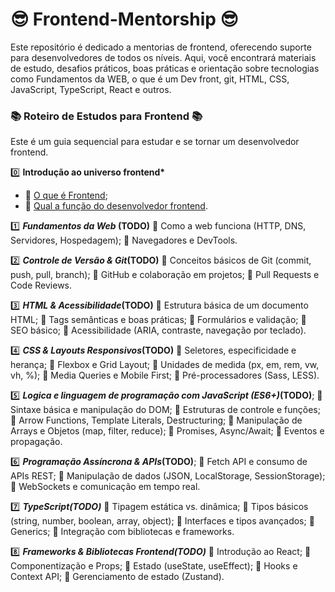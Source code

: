 # 😎 Frontend-Mentorship 😎

Este repositório é dedicado a mentorias de frontend, oferecendo suporte para desenvolvedores de todos os níveis. Aqui, você encontrará materiais de estudo, desafios práticos, boas práticas e orientação sobre tecnologias como Fundamentos da WEB, o que é um Dev front, git, HTML, CSS, JavaScript, TypeScript, React e outros.

### 📚 Roteiro de Estudos para Frontend 📚
Este é um guia sequencial para estudar e se tornar um desenvolvedor frontend.

0️⃣ <b>Introdução ao universo frontend*</b>
- 🔹 [O que é Frontend](/docs/introduction/what_frontend.md);
- 🔹 [Qual a função do desenvolvedor frontend](/docs/introduction/what_frontend_develop.md).

1️⃣ *<b>Fundamentos da Web* (TODO)</b>
🔹 Como a web funciona (HTTP, DNS, Servidores, Hospedagem);
🔹 Navegadores e DevTools.

2️⃣ *<b>Controle de Versão & Git*(TODO)</b>
🔹 Conceitos básicos de Git (commit, push, pull, branch);
🔹 GitHub e colaboração em projetos;
🔹 Pull Requests e Code Reviews.

3️⃣ *<b>HTML & Acessibilidade*(TODO)</b>
🔹 Estrutura básica de um documento HTML;
🔹 Tags semânticas e boas práticas;
🔹 Formulários e validação;
🔹 SEO básico;
🔹 Acessibilidade (ARIA, contraste, navegação por teclado).

4️⃣ *<b>CSS & Layouts Responsivos*(TODO)</b>
🔹 Seletores, especificidade e herança;
🔹 Flexbox e Grid Layout;
🔹 Unidades de medida (px, em, rem, vw, vh, %);
🔹 Media Queries e Mobile First;
🔹 Pré-processadores (Sass, LESS).

5️⃣ *<b>Logica e linguagem de programação com JavaScript (ES6+)*(TODO)</b>;
🔹 Sintaxe básica e manipulação do DOM;
🔹 Estruturas de controle e funções;
🔹 Arrow Functions, Template Literals, Destructuring;
🔹 Manipulação de Arrays e Objetos (map, filter, reduce);
🔹 Promises, Async/Await;
🔹 Eventos e propagação.

6️⃣ *<b>Programação Assíncrona & APIs*(TODO)</b>;
🔹 Fetch API e consumo de APIs REST;
🔹 Manipulação de dados (JSON, LocalStorage, SessionStorage);
🔹 WebSockets e comunicação em tempo real.

7️⃣ *<b>TypeScript(TODO)</b>*
🔹 Tipagem estática vs. dinâmica;
🔹 Tipos básicos (string, number, boolean, array, object);
🔹 Interfaces e tipos avançados;
🔹 Generics;
🔹 Integração com bibliotecas e frameworks.

8️⃣ *<b>Frameworks & Bibliotecas Frontend(TODO)</b>*
🔹 Introdução ao React;
🔹 Componentização e Props;
🔹 Estado (useState, useEffect);
🔹 Hooks e Context API;
🔹 Gerenciamento de estado (Zustand).
